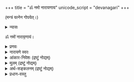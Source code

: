 +++
title = "ॐ नमो नारायणाय"
unicode_script = "devanagari"
+++

(मन्त्रं यत्नेन गोपयेत्।)


<details><summary>न्यासः</summary>

- ना॒राय॑ण ऋषिः॑
- गा॒य॒त्री च्छन्दः॑
- नाराय॒णो दे॒वता॑
</details>


ॐ नमो॑ नाराय॒णाय॑।

<details><summary>प्रणवः</summary>

> ‘‘अकारेणोच्यते विष्णुः,  
सर्वलोकेश्वरो हरिः ।  
उद्धृता विष्णुना लक्ष्मीर्  
उकारेणोच्यते तथा ॥  
मकारस् तु तयोर् दास  
इति प्रणव-लक्षणम्।’’ 
</details>


<details><summary>नारायणे स्वरः</summary>

> ॐ नमो॑ नाराय॒णाय॑ … "प्रत्युत्त॑ब्ध्यै सय॒त्वाय॑ ॥" इति प्रसिद्धं तैत्तिरीयवेदवाक्यं दृष्टान्तयन्त्यभिज्ञाः।

इति स्वरं दर्शयन्त्य् अहोबिलमठाह्निकपुस्तके (मन्त्रे तृतीयाष्टमौ स्वरितौ, षष्ठः अनुदात्त इति साम्यम्)।

> सर्वभूतस्थम् एकं नारायणम् ।  
कारण-रूपम् अकार परं ब्रह्मोम् ।  
- [नारायणाथर्वशीर्षोपनिषत्](/AgamaH_vaiShNavaH/content/upaniShat/120-sangrahaH/nArAyaNopaniShat_vA_nArAyaNAtharvashIrSham/)

इत्यत्र "सर्वभूतस्थम्" इत्यनेन बहुव्रीहिर् अप्य् उपगतः।  

व्युत्पत्तयः -

नर आत्मा।  
ततो जातान्य् आकाशादीनि नाराणि,  
तानि कार्याणि अयते कारणात्मना व्याप्नुते नारायणः।  
अस्मिन् पक्षे नारायण꣡ इति।

> नराज्जातानि तत्त्वानि  
> नाराणीति विदुर्बुधाः ।  
> तान्य् एवायनं यस्य  
> तेन नारायणः स्मृतः॥ 

अस्मिन् पक्षे नारा꣡यण इति।

> "नारञ् च मोक्षणं पुण्यम्,  
  अयनं ज्ञानम् ईप्सितम् ।  
  तयोर्ज्ञानं भवेद् यस्मात्  
  सोऽयं नारायणः स्मृतः"।  

अस्मिन् पक्षे नारा꣡यण इति।
</details>

<details><summary>आंकार-निवेशः (द्रष्टुं नोद्यम्)</summary>

> “न स्वरः प्रणवोऽङ्गानि नाप्यन्यविधयस्तथा ।  
स्त्रीणान्तु शूद्राजातीनां मन्त्रमात्रोक्तिरिष्यते”(नारदीयकल्पम्)

> “तत्रोत्तरायणस्यादिर्  
> बिन्दुमान् विष्णुर् अन्ततः ।  
> बीजम् अष्टाक्षरस्य  
> स्यात्तेनाष्टाक्षरता भवेत्”  
> (नारदीयम् 1-57)


वेदबाह्येभ्यः साम्प्रदायिका ॐ-कारस्य स्थानय् आंकारं ददति - न स्त्री शूद्राव् अधीयेताम् इति।  
सर्वत्रांकारम् एव बीजं निगदति प्रयोग-ग्रन्थाः, न प्रणवम्।  
तद् इदं नारद-वाक्यानुसारेण समर्थयन्ति -  

> उत्तरस्य = अयन-शब्दस्य  
> आदिर् विष्णुः (=अकारः)  
> बिन्दुमान् अन्ततः  
> बीजम् अष्टाक्षरस्य।  

दक्षिणकलार्यास् तु स्त्री-शूद्रेभ्योऽपि प्रणवं ददति (अरयर्-रामशर्मा [ऽत्र](https://www.youtube.com/watch?v=DIBE21hxxVQ) ) ।  
ते केचित् तद् एव वाक्यं व्याकुर्वन्ति -  

> अन्ततः, उत्तरायणस्यादिः (= उकारः) बिन्दुमान्,  विष्णुः (=अकारः) (च) = बीजम् अष्टाक्षरस्य।  

तथा व्याकृते तु,  
तद् इदं नारदीयं शास्त्रं  
द्विजेतरपक्षे प्रणवं निषिध्य  
पुनस् तम् एव प्रणवं विदधातीति  
अहो विचित्रम्। 

लोकाचार्य-कृते मुमुक्षुपडि-ग्रन्थे मनवाळमुनिव्याख्यानय् उक्तम् -

> समस्तपदम् आऩ नारायण पदत्तिल्  
> नारबदत्तैप् पिरित्तु षडक्षरम् आक्कि,  
> प्रणवत्तैय् ऒऴिय अष्टाक्षरत्वम् सॊल्लुम् अवर्गळ्-उडैय पक्षम्  
> अवैदिकम् आगैयाले  
> अनादरणीयम् आगक् कडवदु।

अस्यैव न्यायस्य आंकारपक्षे ऽपि प्रसङ्ग इति वदन्ति। 

एवं शैवागमेष्व् अपि व्यत्यासो दृश्यते - शूद्रेभ्यः पञ्चाक्षरी।  
पुनः शब्दक्रमे ऽपि व्यत्यासः -  
"नमः शिवाय" इति वेदे वर्तमानम् अभिलक्ष्य  
शूद्रा "शिवाय नम" इति वदेयुर् इति।  
तत्र सम्प्रदायान्तरेषु लोके तु समानां षडक्षरीं लभमानाः शूद्रा अपि दृश्यन्ते। 
</details>


<details><summary>मूलम् (द्रष्टुं नोद्यम्)</summary>

> ओमित्यग्रे व्याहरेत् ।  
नम इति पश्चात् ।  
नारायणायेत्युपरिष्टात् ।   
> 
> ओमित्येकाक्षरम् । नम इति द्वे अक्षरे । नारायणायेति पञ्चाक्षराणि ।  
एतद्वै नारायणस्याष्टाक्षरं पदम् ।   
- [नारायणाथर्वशीर्षोपनिषत्](/AgamaH_vaiShNavaH/content/upaniShat/120-sangrahaH/nArAyaNopaniShat_vA_nArAyaNAtharvashIrSham/)
</details>

<details><summary>अर्थ-सङ्कलनम् (द्रष्टुं नोद्यम्)</summary>

नारायण-शब्दस्य विष्णु-शब्दस्यापेक्षया, वासु-देव-शब्दस्यापेक्षया च  
विपुलतरार्थ-प्रपञ्चवान्।  

शब्दार्थाः - 

- **नरः** = न रिष्यते → जीवो, सर्वेश्वरो ऽपि वा (अस्मिन् पक्षे दुर्गुणास्पृष्टत्वात्)।  
- **नारः** = नरस्यायम्‌। 
- **अयनः** = उपायः, उपेयः, गृहम् … ।  
  - अय (गतौ) - "ल्युट्" (३-३-११५) इति स्थिते, निरुक्त-बलेन पुंस्त्वम् (यद् अपेक्षितं तत्पुरुषसमासान्ते ऽपि)। 
- णत्वं पाणिनिना संज्ञायां विधीयते “पूर्वपदात् संज्ञायामगः" इति।  
  तेन सर्वत्र विशेष्यं हि नारायणशब्दः। 


- बहु-व्रीहि-घटनेन +बहिर्-व्याप्तिः (नारा गृहं यस्य सः)। बहुव्रीहिस्वरो ऽपि वेदेऽस्तीति केचित् - तन्मृग्यम्।
- तत्-पुरुष-घटनेन +अन्ये ऽर्थाः। वेदे स्वरोऽपि तत्पुरुषपरः।  
</details>

<details><summary>प्रधान-वस्तु</summary>

नैय्यायिक-शाब्द-बोध-प्रकारेण प्रथमाविभक्त्यन्तस्य कर्तुः प्राधान्यम्।  
अतः शब्दतो जीवस्य +अकारवाच्यस्य प्राधान्यम्।  
अर्थतस् तु नारायणस्य प्राधान्यम् - शेषित्वात्। 

वैय्याकरणाभिमत-व्यापार-प्राधान्ये ऽङ्गीकृते तु शेषत्व-सम्बन्ध-प्राधान्यम्। 
</details>

